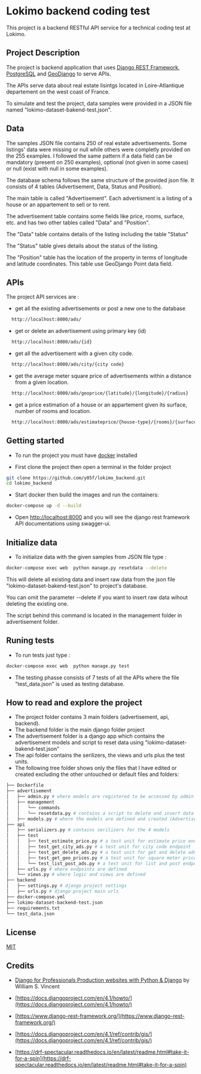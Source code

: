 # Lokimo backend coding test

This project is a backend RESTful API service for a technical coding test at Lokimo.

## Project Description

The project is backend application that uses [Django REST Framework](https://www.django-rest-framework.org/), [PostgreSQL](https://www.postgresql.org/) and [GeoDjango](https://docs.djangoproject.com/en/4.1/ref/contrib/gis/) to serve APIs.

The APIs serve data about real estate lisintgs located in Loire-Atlantique departement on the west coast of France.

To simulate and test the project, data samples were provided in a JSON file named "lokimo-dataset-bakend-test.json".

## Data

The samples JSON file contains 250 of real estate advertisements. Some listings' data were missing or null while others were completly provided on the 255 examples. I followed the same pattern if a data field can be mandatory (present on 250 examples), optional (not given in some cases) or null (exist with null in some examples).

The database schema follows the same structure of the provided json file. It consists of 4 tables (Advertisement, Data, Status and Position).

The main table is called "Advertisement". Each advertisment is a listing of a house or an appartement to sell or to rent.

The advertisement table contains some fields like price, rooms, surface, etc. and has two other tables called "Data" and "Position".

The "Data" table contains details of the listing including the table "Status"

The "Status" table gives details about the status of the listing.

The "Position" table has the location of the property in terms of longitude and latitude coordinates. This table use GeoDjango Point data field.

## APIs

The project API services are :

- get all the existing advertisements or post a new one to the database

```bash
  http://localhost:8000/ads/
```

- get or delete an advertisement using primary key (id)

```bash
  http://localhost:8000/ads/{id}
```

- get all the advertisement with a given city code.

```bash
  http://localhost:8000/ads/city/{city code}
```

- get the average meter square price of advertisements within a distance from a given location.

```bash
  http://localhost:8000/ads/geoprice/{latitude}/{longitude}/{radius}
```

- get a price estimation of a house or an appartement given its surface, number of rooms and location.

```bash
  http://localhost:8000/ads/estimateprice/{house-type}/{rooms}/{surface}/{latitude}/{longitude}
```

## Getting started

- To run the project you must have [docker](https://www.docker.com/) installed

- First clone the project then open a terminal in the folder project

```bash
git clone https://github.com/y05f/lokimo_backend.git
cd lokimo_backend
```

- Start docker then build the images and run the containers:

```bash
docker-compose up -d --build
```

- Open [http://localhost:8000](http://localhost:8000) and you will see the django rest framework API documentations using swagger-ui.

## Initialize data

- To initialize data with the given samples from JSON file type :

```bash
docker-compose exec web  python manage.py resetdata --delete
```

This will delete all existing data and insert raw data from the json file "lokimo-dataset-bakend-test.json" to project's database.

You can omit the parameter --delete if you want to insert raw data wihout deleting the existing one.

The script behind this command is located in the management folder in advertisement folder.

## Runing tests

- To run tests just type :

```bash
docker-compose exec web  python manage.py test
```

- The testing phasse consists of 7 tests of all the APIs where the file "test_data.json" is used as testing database.

## How to read and explore the project

- The project folder contains 3 main folders (advertisement, api, backend).
- The backend folder is the main django folder project
- The advertisement folder is a django app which contains the advertisement models and script to reset data using "lokimo-dataset-bakend-test.json"
- The api folder contains the serilizers, the views and urls plus the test units.
- The following tree folder shows only the files that I have edited or created excluding the other untouched or default files and folders:

```bash
├── Dockerfile
├── advertisement
│   ├── admin.py # where models are registered to be accessed by admin
│   ├── management
│   │   └── commands
│   │   └── resetdata.py # contains a script to delete and insert data from "lokimo-dataset-bakend-test.json"
│   ├── models.py # where the models are defined and created (Advertisement, Data, Status and Position)
├── api
│   ├── serializers.py # contains serilizers for the 4 models
│   ├── test
│   │   ├── test_estimate_price.py # a test unit for estimate price endpoint
│   │   ├── test_get_city_ads.py # a test unit for city code endpoint
│   │   ├── test_get_delete_ads.py # a test unit for get and delete advertisement
│   │   ├── test_get_geo_prices.py # a test unit for square meter price endpoint
│   │   └── test_list_post_ads.py # a test unit for list and post endpoint
│   ├── urls.py # where endpoints are defined
│   └── views.py # where logic and views are defined
├── backend
│   ├── settings.py # django project settings
│   ├── urls.py # django project main urls
├── docker-compose.yml
├── lokimo-dataset-backend-test.json
├── requirements.txt
└── test_data.json
```

## License

[MIT](https://choosealicense.com/licenses/mit/)

## Credits

- [Django for Professionals Production websites with Python & Django](https://djangoforprofessionals.com/) by William S. Vincent

- [https://docs.djangoproject.com/en/4.1/howto/](https://docs.djangoproject.com/en/4.1/howto/)

- [https://www.django-rest-framework.org/](https://www.django-rest-framework.org/)

- [https://docs.djangoproject.com/en/4.1/ref/contrib/gis/](https://docs.djangoproject.com/en/4.1/ref/contrib/gis/)

- [https://drf-spectacular.readthedocs.io/en/latest/readme.html#take-it-for-a-spin](https://drf-spectacular.readthedocs.io/en/latest/readme.html#take-it-for-a-spin)

